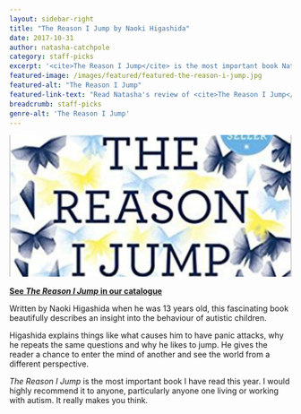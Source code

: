 ```yaml
---
layout: sidebar-right
title: "The Reason I Jump by Naoki Higashida"
date: 2017-10-31
author: natasha-catchpole
category: staff-picks
excerpt: '<cite>The Reason I Jump</cite> is the most important book Natasha has read this year.'
featured-image: /images/featured/featured-the-reason-i-jump.jpg
featured-alt: "The Reason I Jump"
featured-link-text: "Read Natasha's review of <cite>The Reason I Jump</cite>"
breadcrumb: staff-picks
genre-alt: 'The Reason I Jump'
---
```


![The Reason I Jump](/images/featured/featured-the-reason-i-jump.jpg)

**[See <cite>The Reason I Jump</cite> in our catalogue](https://suffolk.spydus.co.uk/cgi-bin/spydus.exe/ENQ/OPAC/BIBENQ?BRN=1550932)**

Written by Naoki Higashida when he was 13 years old, this fascinating book beautifully describes an insight into the behaviour of autistic children.

Higashida explains things like what causes him to have panic attacks, why he repeats the same questions and why he likes to jump. He gives the reader a chance to enter the mind of another and see the world from a different perspective.

<cite>The Reason I Jump</cite> is the most important book I have read this year. I would highly recommend it to anyone, particularly anyone one living or working with autism. It really makes you think.
